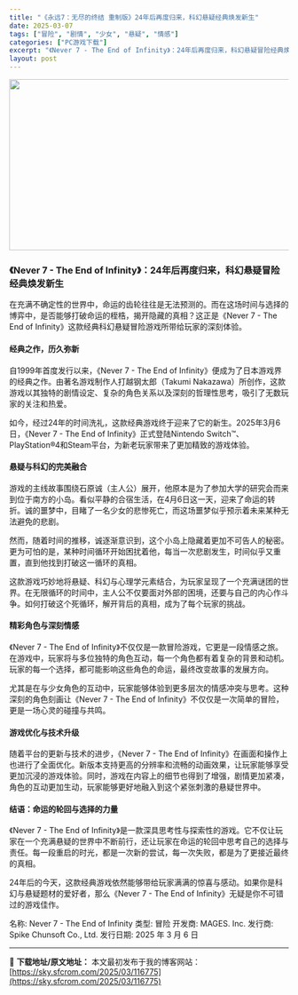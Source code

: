 ```yaml
---
title: "《永远7：无尽的终结 重制版》24年后再度归来，科幻悬疑经典焕发新生"
date: 2025-03-07
tags: ["冒险", "剧情", "少女", "悬疑", "情感"]
categories: ["PC游戏下载"]
excerpt: "《Never 7 - The End of Infinity》：24年后再度归来，科幻悬疑冒险经典焕发新生 在充满不确定性的世界中，命运的齿轮往往是无法预测的。而在这场时间与选择的博弈中，是否能够打破命运的桎梏，揭开隐藏的真相？这正是《Never 7 - The End of Infinity》这款&hellip;"
layout: post
---
```


<img class="aligncenter size-full wp-image-116776" src="https://sky.sfcrom.com/wp-content/uploads/2025/03/2025030703205773.webp" alt="" width="660" height="308" />
<h3 data-start="29" data-end="86">《Never 7 - The End of Infinity》：24年后再度归来，科幻悬疑冒险经典焕发新生</h3>
<p data-start="88" data-end="205">在充满不确定性的世界中，命运的齿轮往往是无法预测的。而在这场时间与选择的博弈中，是否能够打破命运的桎梏，揭开隐藏的真相？这正是《Never 7 - The End of Infinity》这款经典科幻悬疑冒险游戏所带给玩家的深刻体验。</p>

<h4 data-start="207" data-end="225"><strong data-start="212" data-end="225">经典之作，历久弥新</strong></h4>
<p data-start="227" data-end="366">自1999年首度发行以来，《Never 7 - The End of Infinity》便成为了日本游戏界的经典之作。由著名游戏制作人打越钢太郎（Takumi Nakazawa）所创作，这款游戏以其独特的剧情设定、复杂的角色关系以及深刻的哲理性思考，吸引了无数玩家的关注和热爱。</p>
<p data-start="368" data-end="500">如今，经过24年的时间洗礼，这款经典游戏终于迎来了它的新生。2025年3月6日，《Never 7 - The End of Infinity》正式登陆Nintendo Switch™、PlayStation®4和Steam平台，为新老玩家带来了更加精致的游戏体验。</p>

<h4 data-start="502" data-end="521"><strong data-start="507" data-end="521">悬疑与科幻的完美融合</strong></h4>
<p data-start="523" data-end="637">游戏的主线故事围绕石原诚（主人公）展开，他原本是为了参加大学的研究会而来到位于南方的小岛。看似平静的合宿生活，在4月6日这一天，迎来了命运的转折。诚的噩梦中，目睹了一名少女的悲惨死亡，而这场噩梦似乎预示着未来某种无法避免的悲剧。</p>
<p data-start="639" data-end="727">然而，随着时间的推移，诚逐渐意识到，这个小岛上隐藏着更加不可告人的秘密。更为可怕的是，某种时间循环开始困扰着他，每当一次悲剧发生，时间似乎又重置，直到他找到打破这一循环的真相。</p>
<p data-start="729" data-end="832">这款游戏巧妙地将悬疑、科幻与心理学元素结合，为玩家呈现了一个充满谜团的世界。在无限循环的时间中，主人公不仅要面对外部的困境，还要与自己的内心作斗争。如何打破这个死循环，解开背后的真相，成为了每个玩家的挑战。</p>

<h4 data-start="834" data-end="852"><strong data-start="839" data-end="852">精彩角色与深刻情感</strong></h4>
<p data-start="854" data-end="976">《Never 7 - The End of Infinity》不仅仅是一款冒险游戏，它更是一段情感之旅。在游戏中，玩家将与多位独特的角色互动，每一个角色都有着复杂的背景和动机。玩家的每一个选择，都可能影响这些角色的命运，最终改变故事的发展方向。</p>
<p data-start="978" data-end="1078">尤其是在与少女角色的互动中，玩家能够体验到更多层次的情感冲突与思考。这种深刻的角色刻画让《Never 7 - The End of Infinity》不仅仅是一次简单的冒险，更是一场心灵的碰撞与共鸣。</p>

<h4 data-start="1080" data-end="1098"><strong data-start="1085" data-end="1098">游戏优化与技术升级</strong></h4>
<p data-start="1100" data-end="1257">随着平台的更新与技术的进步，《Never 7 - The End of Infinity》在画面和操作上也进行了全面优化。新版本支持更高的分辨率和流畅的动画效果，让玩家能够享受更加沉浸的游戏体验。同时，游戏在内容上的细节也得到了增强，剧情更加紧凑，角色的互动更加生动，玩家能够更好地融入到这个紧张刺激的悬疑世界中。</p>

<h4 data-start="1259" data-end="1282"><strong data-start="1264" data-end="1282">结语：命运的轮回与选择的力量</strong></h4>
<p data-start="1284" data-end="1412">《Never 7 - The End of Infinity》是一款深具思考性与探索性的游戏。它不仅让玩家在一个充满悬疑的世界中不断前行，还让玩家在命运的轮回中思考自己的选择与责任。每一段重启的时光，都是一次新的尝试，每一次失败，都是为了更接近最终的真相。</p>
<p data-start="1414" data-end="1508">24年后的今天，这款经典游戏依然能够带给玩家满满的惊喜与感动。如果你是科幻与悬疑题材的爱好者，那么《Never 7 - The End of Infinity》无疑是你不可错过的游戏佳作。</p>
名称: Never 7 - The End of Infinity
类型: 冒险
开发商: MAGES. Inc.
发行商: Spike Chunsoft Co., Ltd.
发行日期: 2025 年 3 月 6 日

---
📖 **下载地址/原文地址：** 本文最初发布于我的博客网站：[https://sky.sfcrom.com/2025/03/116775](https://sky.sfcrom.com/2025/03/116775)
